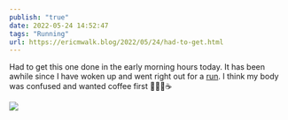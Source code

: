 ```yaml
---
publish: "true"
date: 2022-05-24 14:52:47
tags: "Running"
url: https://ericmwalk.blog/2022/05/24/had-to-get.html
---
```


Had to get this one done in the early morning hours today. It has been awhile since I have woken up and went right out for a [run](http://www.strava.com/activities/7194648132). I think my body was confused and wanted coffee first 🏃🏻‍♂️☕️


![](https://ericmwalk.blog/uploads/2022/8a9ec91abc.jpg)
